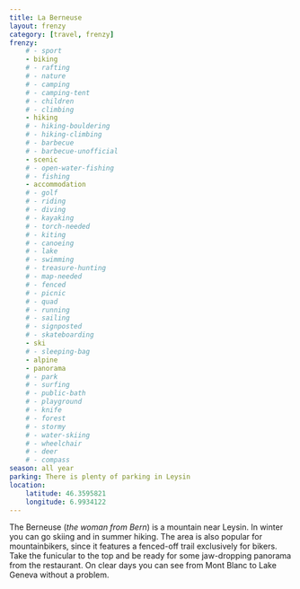 ```yaml
---
title: La Berneuse
layout: frenzy
category: [travel, frenzy]
frenzy:
    # - sport
    - biking
    # - rafting
    # - nature
    # - camping
    # - camping-tent
    # - children
    # - climbing
    - hiking
    # - hiking-bouldering
    # - hiking-climbing
    # - barbecue
    # - barbecue-unofficial
    - scenic
    # - open-water-fishing
    # - fishing
    - accommodation
    # - golf
    # - riding
    # - diving
    # - kayaking
    # - torch-needed
    # - kiting
    # - canoeing
    # - lake
    # - swimming
    # - treasure-hunting
    # - map-needed
    # - fenced
    # - picnic
    # - quad
    # - running
    # - sailing
    # - signposted
    # - skateboarding
    - ski
    # - sleeping-bag
    - alpine
    - panorama
    # - park
    # - surfing
    # - public-bath
    # - playground
    # - knife
    # - forest
    # - stormy
    # - water-skiing
    # - wheelchair
    # - deer
    # - compass
season: all year
parking: There is plenty of parking in Leysin
location:
    latitude: 46.3595821
    longitude: 6.9934122
---
```


The Berneuse (_the woman from Bern_) is a mountain near Leysin. In winter you can go skiing and in summer hiking. The area is also popular for mountainbikers, since it features a fenced-off trail exclusively for bikers. Take the funicular to the top and be ready for some jaw-dropping panorama from the restaurant. On clear days you can see from Mont Blanc to Lake Geneva without a problem.
